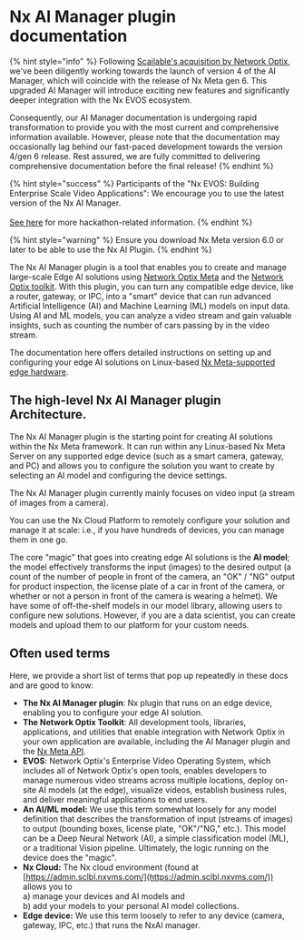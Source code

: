 # Nx AI Manager plugin documentation

{% hint style="info" %}
Following [Scailable's acquisition by Network Optix](https://www.networkoptix.com/announcement/scailable), we've been diligently working towards the launch of version 4 of the AI Manager, which will coincide with the release of Nx Meta gen 6. This upgraded AI Manager will introduce exciting new features and significantly deeper integration with the Nx EVOS ecosystem.

Consequently, our AI Manager documentation is undergoing rapid transformation to provide you with the most current and comprehensive information available. However, please note that the documentation may occasionally lag behind our fast-paced development towards the version 4/gen 6 release. Rest assured, we are fully committed to delivering comprehensive documentation before the final release!
{% endhint %}

{% hint style="success" %}
Participants of the "Nx EVOS: Building Enterprise Scale Video Applications": We encourage you to use the latest version of the Nx AI Manager. \
\
[See here](miscellaneous/hackathon-nx-evos-building-enterprise-scale-video-applications.md) for more hackathon-related information.
{% endhint %}

{% hint style="warning" %}
Ensure you download Nx Meta version 6.0 or later to be able to use the Nx AI Plugin.
{% endhint %}

The Nx AI Manager plugin is a tool that enables you to create and manage large-scale Edge AI solutions using [Network Optix Meta](https://www.networkoptix.com/nx-meta) and the [Network Optix toolkit](https://www.networkoptix.com/nx-meta/developer-tools). With this plugin, you can turn any compatible edge device, like a router, gateway, or IPC, into a "smart" device that can run advanced Artificial Intelligence (AI) and Machine Learning (ML) models on input data. Using AI and ML models, you can analyze a video stream and gain valuable insights, such as counting the number of cars passing by in the video stream.

The documentation here offers detailed instructions on setting up and configuring your edge AI solutions on Linux-based [Nx Meta-supported edge hardware](https://www.networkoptix.com/nx-meta/nx-meta-platform-support).

## The high-level Nx AI Manager plugin Architecture.

The Nx AI Manager plugin is the starting point for creating AI solutions within the Nx Meta framework. It can run within any Linux-based Nx Meta Server on any supported edge device (such as a smart camera, gateway, and PC) and allows you to configure the solution you want to create by selecting an AI model and configuring the device settings.&#x20;

The Nx AI Manager plugin currently mainly focuses on video input (a stream of images from a camera).

You can use the Nx Cloud Platform to remotely configure your solution and manage it at scale: i.e., if you have hundreds of devices, you can manage them in one go.&#x20;

The core "magic" that goes into creating edge AI solutions is the **AI model**; the model effectively transforms the input (images) to the desired output (a count of the number of people in front of the camera, an "OK" / "NG" output for product inspection, the license plate of a car in front of the camera, or whether or not a person in front of the camera is wearing a helmet). We have some of off-the-shelf models in our model library, allowing users to configure new solutions. However, if you are a data scientist, you can create models and upload them to our platform for your custom needs.

## Often used terms

Here, we provide a short list of terms that pop up repeatedly in these docs and are good to know:

* **The Nx AI Manager plugin**: Nx plugin that runs on an edge device, enabling you to configure your edge AI solution.
* **The Network Optix Toolkit**: All development tools, libraries, applications, and utilities that enable integration with Network Optix in your own application are available, including the AI Manager plugin and the [Nx Meta API](https://www.networkoptix.com/nx-meta/developer-tools).
* **EVOS**: Network Optix's Enterprise Video Operating System, which includes all of Network Optix's open tools, enables developers to manage numerous video streams across multiple locations, deploy on-site AI models (at the edge), visualize videos, establish business rules, and deliver meaningful applications to end users.
* **An AI/ML model:** We use this term somewhat loosely for any model definition that describes the transformation of input (streams of images) to output (bounding boxes, license plate, "OK"/"NG," etc.). This model can be a Deep Neural Network (AI), a simple classification model (ML), or a traditional Vision pipeline. Ultimately, the logic running on the device does the "magic".&#x20;
* **Nx Cloud:** The Nx cloud environment (found at [https://admin.sclbl.nxvms.com/](https://admin.sclbl.nxvms.com/)) allows you to \
  a) manage your devices and AI models and \
  b) add your models to your personal AI model collections.&#x20;
* **Edge device:** We use this term loosely to refer to any device (camera, gateway, IPC, etc.) that runs the NxAI manager.&#x20;
